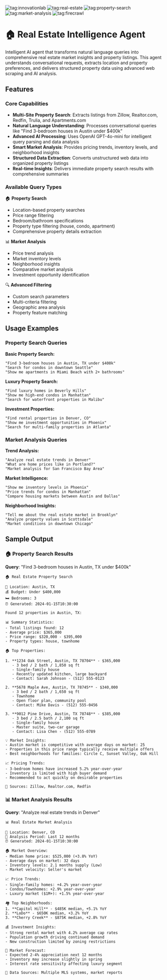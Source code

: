 ![tag:innovationlab](https://img.shields.io/badge/innovationlab-3D8BD3)
![tag:real-estate](https://img.shields.io/badge/real_estate-FF6B35)
![tag:property-search](https://img.shields.io/badge/property_search-4CAF50)
![tag:market-analysis](https://img.shields.io/badge/market_analysis-9C27B0)
![tag:firecrawl](https://img.shields.io/badge/firecrawl-FF9800)

# 🏠 Real Estate Intelligence Agent

Intelligent AI agent that transforms natural language queries into comprehensive real estate market insights and property listings. This agent understands conversational requests, extracts location and property preferences, and delivers structured property data using advanced web scraping and AI analysis.

## Features

### Core Capabilities
- **Multi-Site Property Search**: Extracts listings from Zillow, Realtor.com, Redfin, Trulia, and Apartments.com
- **Natural Language Understanding**: Processes conversational queries like "Find 3-bedroom houses in Austin under $400k"
- **Advanced AI Processing**: Uses OpenAI GPT-4o-mini for intelligent query parsing and data analysis
- **Smart Market Analysis**: Provides pricing trends, inventory levels, and neighborhood insights
- **Structured Data Extraction**: Converts unstructured web data into organized property listings
- **Real-time Insights**: Delivers immediate property search results with comprehensive summaries

### Available Query Types

🏠 **Property Search**
- Location-based property searches
- Price range filtering
- Bedroom/bathroom specifications
- Property type filtering (house, condo, apartment)
- Comprehensive property details extraction

📊 **Market Analysis**
- Price trend analysis
- Market inventory levels
- Neighborhood insights
- Comparative market analysis
- Investment opportunity identification

🔍 **Advanced Filtering**
- Custom search parameters
- Multi-criteria filtering
- Geographic area analysis
- Property feature matching

## Usage Examples

### Property Search Queries

**Basic Property Search:**
```
"Find 3-bedroom houses in Austin, TX under $400k"
"Search for condos in downtown Seattle"
"Show me apartments in Miami Beach with 2+ bathrooms"
```

**Luxury Property Search:**
```
"Find luxury homes in Beverly Hills"
"Show me high-end condos in Manhattan"
"Search for waterfront properties in Malibu"
```

**Investment Properties:**
```
"Find rental properties in Denver, CO"
"Show me investment opportunities in Phoenix"
"Search for multi-family properties in Atlanta"
```

### Market Analysis Queries

**Trend Analysis:**
```
"Analyze real estate trends in Denver"
"What are home prices like in Portland?"
"Market analysis for San Francisco Bay Area"
```

**Market Intelligence:**
```
"Show me inventory levels in Phoenix"
"Price trends for condos in Manhattan"
"Compare housing markets between Austin and Dallas"
```

**Neighborhood Insights:**
```
"Tell me about the real estate market in Brooklyn"
"Analyze property values in Scottsdale"
"Market conditions in downtown Chicago"
```

## Sample Output

### 🏠 Property Search Results

**Query**: "Find 3-bedroom houses in Austin, TX under $400k"

```
🏠 Real Estate Property Search

📍 Location: Austin, TX
💰 Budget: Under $400,000
🛏️ Bedrooms: 3
⏰ Generated: 2024-01-15T10:30:00

Found 12 properties in Austin, TX:

📊 Summary Statistics:
- Total listings found: 12
- Average price: $365,000
- Price range: $320,000 - $395,000
- Property types: house, townhome

🏠 Top Properties:

1. **1234 Oak Street, Austin, TX 78704** - $365,000
   - 3 bed / 2 bath / 1,850 sq ft
   - Single-family house
   - Recently updated kitchen, large backyard
   - Contact: Sarah Johnson - (512) 555-0123

2. **5678 Maple Ave, Austin, TX 78745** - $340,000
   - 3 bed / 2 bath / 1,650 sq ft
   - Townhome
   - Open floor plan, community pool
   - Contact: Mike Davis - (512) 555-0456

3. **9012 Pine Drive, Austin, TX 78748** - $385,000
   - 3 bed / 2.5 bath / 2,100 sq ft
   - Single-family house
   - Master suite, two-car garage
   - Contact: Lisa Chen - (512) 555-0789

💡 Market Insights:
- Austin market is competitive with average days on market: 25
- Properties in this price range typically receive multiple offers
- Best neighborhoods for families: Circle C, Sunset Valley, Oak Hill

📈 Pricing Trends:
- 3-bedroom homes have increased 5.2% year-over-year
- Inventory is limited with high buyer demand
- Recommended to act quickly on desirable properties

🔗 Sources: Zillow, Realtor.com, Redfin
```

### 📊 Market Analysis Results

**Query**: "Analyze real estate trends in Denver"

```
📊 Real Estate Market Analysis

📍 Location: Denver, CO
📅 Analysis Period: Last 12 months
⏰ Generated: 2024-01-15T10:30:00

🏠 Market Overview:
- Median home price: $525,000 (+3.8% YoY)
- Average days on market: 32 days
- Inventory levels: 2.1 months supply (Low)
- Market velocity: Seller's market

📈 Price Trends:
- Single-family homes: +4.2% year-over-year
- Condos/Townhomes: +2.9% year-over-year
- Luxury market ($1M+): +1.5% year-over-year

🏘️ Top Neighborhoods:
1. **Capitol Hill** - $485K median, +5.1% YoY
2. **LoDo** - $650K median, +3.2% YoY
3. **Cherry Creek** - $875K median, +2.8% YoY

💰 Investment Insights:
- Strong rental market with 4.2% average cap rates
- Population growth driving continued demand
- New construction limited by zoning restrictions

🔮 Market Forecast:
- Expected 2-4% appreciation next 12 months
- Inventory may increase slightly in spring
- Interest rate sensitivity affecting luxury segment

🔗 Data Sources: Multiple MLS systems, market reports